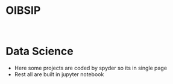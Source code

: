 # OIBSIP

<br>
<h1>Data Science</h1>
<ul>
    <li>Here some projects are coded by spyder so its in single page</li>
    <li>Rest all are built in jupyter notebook</li>
    
</ul>
